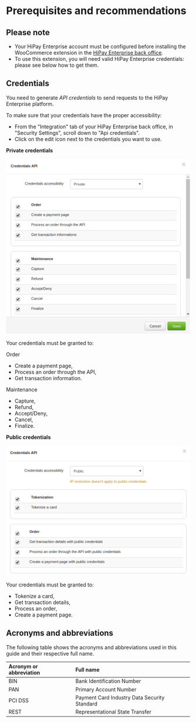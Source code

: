 # Prerequisites and recommendations

## Please note

- Your HiPay Enterprise account must be configured before installing the WooCommerce extension in the [HiPay Enterprise back office][hipay-fullservice-bo].
- To use this extension, you will need valid HiPay Enterprise credentials: please see below how to get them.

## Credentials

You need to generate *API credentials* to send requests to the HiPay Enterprise platform.

To make sure that your credentials have the proper accessibility:

- From the "Integration" tab of your HiPay Enterprise back office, in "Security Settings", scroll down to "Api credentials".
- Click on the edit icon next to the credentials you want to use.

**Private credentials**

![Credentials accessibility](images/credentials_accessibility_private.png)

Your credentials must be granted to:

Order

- Create a payment page,
- Process an order through the API,
- Get transaction information.

Maintenance

- Capture,
- Refund,
- Accept/Deny,
- Cancel,
- Finalize.

**Public credentials**

![Credentials accessibility](images/credentials_accessibility_public.png)

Your credentials must be granted to:

- Tokenize a card,
- Get transaction details,
- Process an order,
- Create a payment page.

## Acronyms and abbreviations

The following table shows the acronyms and abbreviations used in this guide and their respective full name.

| Acronym or abbreviation  | Full name |
|:------------|:------------|
| BIN     | Bank Identification Number   |
| PAN     | Primary Account Number |
| PCI DSS | Payment Card Industry Data Security Standard |
| REST    | Representational State Transfer |

[hipay-fullservice-bo]: https://merchant.hipay-tpp.com/
